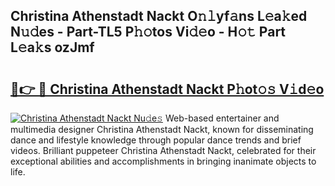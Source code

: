 ## Christina Athenstadt Nackt O𝚗𝚕yf𝚊ns L𝚎a𝚔ed N𝚞𝚍es - Part-TL5 P𝚑𝚘tos Vi𝚍𝚎o - H𝚘𝚝 Part L𝚎a𝚔s ozJmf

# <h2><a href="http://kf6cc1.oniu.top/?m=Christina+Athenstadt+Nackt">🔗👉 🔴 Christina Athenstadt Nackt P𝚑ot𝚘𝚜 V𝚒d𝚎o</a></h2>

[![Christina Athenstadt Nackt Nu𝚍e𝚜](https://i.imgur.com/0qMVB7G.gif)](http://kf6cc1.oniu.top/?m=Christina+Athenstadt+Nackt)
Web-based entertainer and multimedia designer Christina Athenstadt Nackt, known for disseminating dance and lifestyle knowledge through popular dance trends and brief videos. Brilliant puppeteer Christina Athenstadt Nackt, celebrated for their exceptional abilities and accomplishments in bringing inanimate objects to life.  
